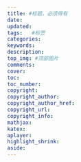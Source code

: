 ```yaml
---
title: #标题，必须得有
date:  
updated: 
tags:   #标签
categories:
keywords:
description:
top_img: #顶部图片
comments:
cover:
toc:
toc_number:
copyright:
copyright_author:
copyright_author_href:
copyright_url:
copyright_info:
mathjax:
katex:
aplayer:
highlight_shrink:
aside:
---
```

